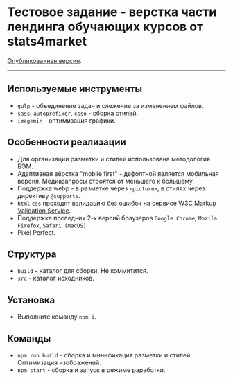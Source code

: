 # Тестовое задание - верстка части лендинга обучающих курсов от stats4market 

[Опубликованная версия](https://olgamorozova88.github.io/Stat4market/).

---


## Используемые инструменты

* `gulp` - объединение задач и слежение за изменением файлов.
* `sass`, `autoprefixer`, `csso` - сборка стилей.
* `imagemin` - оптимизация графики.


## Особенности реализации

* Для организации разметки и стилей использована методология БЭМ.
* Адаптивная вёрстка "mobile first" - дефолтной является мобильная версия. Медиазапросы строятся от меньшего к большему.
* Поддержка webp - в разметке через `<picture>`, в стилях через директиву `@supports`.
* `html` `css` проходят валидацию без ошибок на сервисе [W3C Markup Validation Service](https://validator.w3.org).
* Поддержка последних 2-х версий браузеров `Google Chrome`, `Mozila Firefox`, `Safari (macOS)`
* Pixel Perfect.

## Структура

* `build` - каталог для сборки. Не коммитится.
* `src` - каталог исходников.


## Установка

* Выполните команду `npm i`.


## Команды

* `npm run build` - сборка и минификация разметки и стилей. Оптимизация изображений.
* `npm start` - сборка и запуск в режиме раработки.
